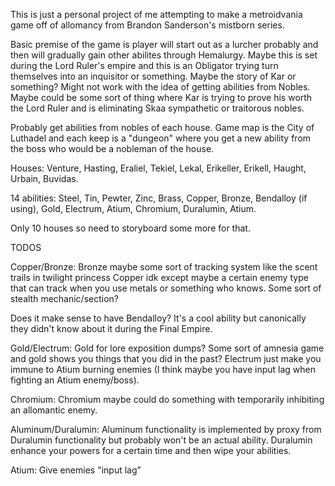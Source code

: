 This is just a personal project of me attempting to make a metroidvania game off of allomancy from Brandon Sanderson's mistborn series.

Basic premise of the game is player will start out as a lurcher probably and then will gradually gain other abilites through Hemalurgy. Maybe this is set during the Lord Ruler's empire and this is an Obligator trying turn themselves into an inquisitor or something. Maybe the story of Kar or something? Might not work with the idea of getting abilities from Nobles. Maybe could be some sort of thing where Kar is trying to prove his worth the Lord Ruler and is eliminating Skaa sympathetic or traitorous nobles.

Probably get abilities from nobles of each house. Game map is the City of Luthadel and each keep is a "dungeon" where you get a new ability from the boss who would be a nobleman of the house.

Houses: Venture, Hasting, Eraliel, Tekiel, Lekal, Erikeller, Erikell, Haught, Urbain, Buvidas. 

14 abilities: Steel, Tin, Pewter, Zinc, Brass, Copper, Bronze, Bendalloy (if using), Gold, Electrum, Atium, Chromium, Duralumin, Atium.

Only 10 houses so need to storyboard some more for that.

TODOS

Copper/Bronze: Bronze maybe some sort of tracking system like the scent trails in twilight princess Copper idk except maybe a certain enemy type that can track when you use metals or something who knows. Some sort of stealth mechanic/section?

Does it make sense to have Bendalloy? It's a cool ability but canonically they didn't know about it during the Final Empire.

Gold/Electrum: Gold for lore exposition dumps? Some sort of amnesia game and gold shows you things that you did in the past? Electrum just make you immune to Atium burning enemies (I think maybe you have input lag when fighting an Atium enemy/boss).

Chromium: Chromium maybe could do something with temporarily inhibiting an allomantic enemy.

Aluminum/Duralumin: Aluminum functionality is implemented by proxy from Duralumin functionality but probably won't be an actual ability. Duralumin enhance your powers for a certain time and then wipe your abilities.

Atium: Give enemies "input lag"

